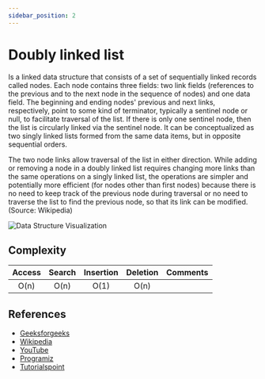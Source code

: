 ```yaml
---
sidebar_position: 2
---
```


# Doubly linked list

Is a linked data structure that consists of a set of sequentially linked records called
nodes. Each node contains three fields: two link fields (references to the previous and to
the next node in the sequence of nodes) and one data field. The beginning and ending
nodes' previous and next links, respectively, point to some kind of terminator, typically
a sentinel node or null, to facilitate traversal of the list. If there is only one
sentinel node, then the list is circularly linked via the sentinel node. It can be
conceptualized as two singly linked lists formed from the same data items, but in opposite
sequential orders.

The two node links allow traversal of the list in either direction. While adding or
removing a node in a doubly linked list requires changing more links than the same
operations on a singly linked list, the operations are simpler and potentially more
efficient (for nodes other than first nodes) because there is no need to keep track of the
previous node during traversal or no need to traverse the list to find the previous node,
so that its link can be modified. (Source: Wikipedia)

![Data Structure Visualization](https://media.geeksforgeeks.org/wp-content/cdn-uploads/gq/2014/03/DLL1.png)

## Complexity

| Access | Search | Insertion | Deletion | Comments |
| :----: | :----: | :-------: | :------: | :------- |
|  O(n)  |  O(n)  |   O(1)    |   O(n)   |          |

## References

- [Geeksforgeeks](https://www.geeksforgeeks.org/doubly-linked-list/)
- [Wikipedia](https://en.wikipedia.org/wiki/Doubly_linked_list)
- [YouTube](https://www.youtube.com/watch?v=ZlNKNSz88Nk)
- [Programiz](https://www.programiz.com/dsa/linked-list-types#doubly)
- [Tutorialspoint](https://www.tutorialspoint.com/data_structures_algorithms/doubly_linked_list_algorithm.htm) 